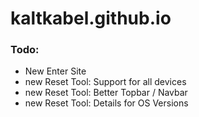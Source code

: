 # kaltkabel.github.io

### Todo:
- New Enter Site
- new Reset Tool: Support for all devices
- new Reset Tool: Better Topbar / Navbar
- new Reset Tool: Details for OS Versions
